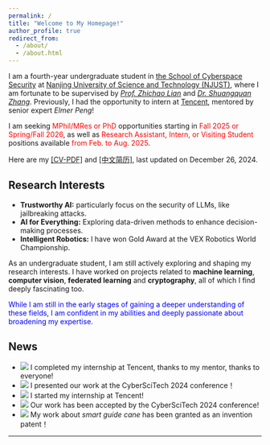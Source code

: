 ```yaml
---
permalink: /
title: "Welcome to My Homepage!"
author_profile: true
redirect_from: 
  - /about/
  - /about.html
---
```


I am a fourth-year undergraduate student in [the School of Cyberspace Security](https://scs.njust.edu.cn/) at [Nanjing University of Science and Technology (NJUST)](https://gsmis.njust.edu.cn/open/TutorInfo.aspx?dsbh=M3kK3EWHXJc6xzMaFrhOQA==&yxsh=z70ppxVSQAs=&zydm=SwsWR9zpmmw=), where I am fortunate to be supervised by [*Prof. Zhichao Lian*](https://gsmis.njust.edu.cn/open/TutorInfo.aspx?dsbh=M3kK3EWHXJc6xzMaFrhOQA==&yxsh=z70ppxVSQAs=&zydm=SwsWR9zpmmw=) and [*Dr. Shuangquan Zhang*](https://teacher.njust.edu.cn/wlkjaq/zsq/list.htm). Previously, I had the opportunity to intern at [Tencent](https://www.tencent.com/zh-cn/), mentored by senior expert *Elmer Peng*!

I am seeking <span style="color: red;">MPhil/MRes or PhD</span> opportunities starting in <span style="color: red;">Fall 2025 or Spring/Fall 2026</span>, as well as <span style="color: red;">Research Assistant, Intern, or Visiting Student</span> positions available <span style="color: red;">from Feb. to Aug. 2025</span>.

Here are my <a href="https://ALIENHHY.github.io/_pages/CV_Haoyang_Hu_NJUST.pdf" target="_blank">[CV-PDF]</a> and <a href="https://ALIENHHY.github.io/_pages/胡皓阳中文简历.pdf" target="_blank">[中文简历]</a>, last updated on December 26, 2024.

Research Interests
---
* **Trustworthy AI:** particularly focus on the security of LLMs, like jailbreaking attacks.
* **AI for Everything:** Exploring data-driven methods to enhance decision-making processes.
* **Intelligent Robotics:** I have won Gold Award at the VEX Robotics World Championship.

As an undergraduate student, I am still actively exploring and shaping my research interests. I have worked on projects related to **machine learning**, **computer vision**, **federated learning** and **cryptography**, all of which I find deeply fascinating too.

<span style="color: blue;">While I am still in the early stages of gaining a deeper understanding of these fields, I am confident in my abilities and deeply passionate about broadening my expertise.</span>

News
---
* ![](https://img.shields.io/badge/Dec.%202024-8A2BE2) I completed my internship at Tencent, thanks to my mentor, thanks to everyone!
* ![](https://img.shields.io/badge/Nov.%202024-8A2BE2) I presented our work at the CyberSciTech 2024 conference！
* ![](https://img.shields.io/badge/Sep.%202024-8A2BE2) I started my internship at Tencent!
* ![](https://img.shields.io/badge/Sep.%202024-8A2BE2) Our work has been accepted by the CyberSciTech 2024 conference!
* ![](https://img.shields.io/badge/Jul.%20--2024-8A2BE2) My work about *smart guide cane* has been granted as an invention patent！

---

<script type="text/javascript" id="clustrmaps" src="//clustrmaps.com/map_v2.js?d=6wfR7GC9nCyJQPKiqnKV-XvXiwNpKSA2Zv_onF9ga-g&cl=ffffff&w=a"></script>
